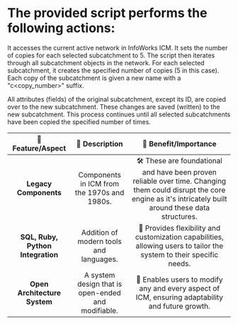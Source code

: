 
# The provided script performs the following actions:

It accesses the current active network in InfoWorks ICM.
It sets the number of copies for each selected subcatchment to 5.
The script then iterates through all subcatchment objects in the network.
For each selected subcatchment, it creates the specified number of copies (5 in this case).
Each copy of the subcatchment is given a new name with a "c<copy_number>" suffix.

All attributes (fields) of the original subcatchment, except its ID, are copied over to the new subcatchment.
These changes are saved (written) to the new subcatchment.
This process continues until all selected subcatchments have been copied the specified number of times.

| 📌 **Feature/Aspect** | 🌟 **Description** | 🚀 **Benefit/Importance** |
|:---------------------:|:------------------:|:------------------------:|
| **Legacy Components** | Components in ICM from the 1970s and 1980s. | 🛠️ These are foundational and have been proven reliable over time. Changing them could disrupt the core engine as it's intricately built around these data structures. |
| **SQL, Ruby, Python Integration** | Addition of modern tools and languages. | 🔄 Provides flexibility and customization capabilities, allowing users to tailor the system to their specific needs. |
| **Open Architecture System** | A system design that is open-ended and modifiable. | 🎨 Enables users to modify any and every aspect of ICM, ensuring adaptability and future growth. |
